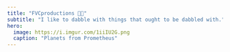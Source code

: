 ```yaml
---
title: "FVCproductions 🍓🍫️"
subtitle: "I like to dabble with things that ought to be dabbled with."
hero:
  image: https://i.imgur.com/1iiIU2G.png
  caption: "Planets from Prometheus"
---
```

